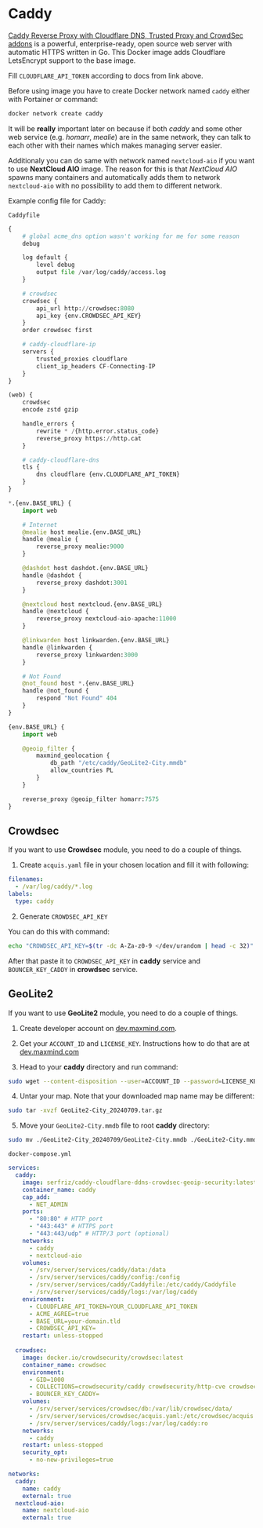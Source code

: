 # Caddy
[Caddy Reverse Proxy with Cloudflare DNS, Trusted Proxy and CrowdSec addons](https://github.com/serfriz/caddy-custom-builds/tree/main/caddy-cloudflare-ddns-crowdsec-geoip-security) is a powerful, enterprise-ready, open source web server with automatic HTTPS written in Go. This Docker image adds Cloudflare LetsEncrypt support to the base image.

Fill ``CLOUDFLARE_API_TOKEN`` according to docs from link above.

Before using image you have to create Docker network named ``caddy`` either with Portainer or command:

```bash
docker network create caddy
```

It will be **really** important later on because if both *caddy* and some other web service (e.g. *homarr*, *mealie*) are in the same network, they can talk to each other with their names which makes managing server easier.

Additionaly you can do same with network named ``nextcloud-aio`` if you want to use **NextCloud AIO** image. The reason for this is that *NextCloud AIO* spawns many containers and automatically adds them to network ``nextcloud-aio`` with no possibility to add them to different network.

Example config file for Caddy:

``Caddyfile``
```python
{
	# global acme_dns option wasn't working for me for some reason
    debug

    log default {
        level debug
        output file /var/log/caddy/access.log
    }

    # crowdsec
    crowdsec {
        api_url http://crowdsec:8080
        api_key {env.CROWDSEC_API_KEY}
    }
    order crowdsec first

    # caddy-cloudflare-ip
    servers {
        trusted_proxies cloudflare
        client_ip_headers CF-Connecting-IP
    }
}

(web) {
    crowdsec
    encode zstd gzip

    handle_errors {
        rewrite * /{http.error.status_code}
        reverse_proxy https://http.cat
    }

    # caddy-cloudflare-dns
    tls {
        dns cloudflare {env.CLOUDFLARE_API_TOKEN}
    }
}

*.{env.BASE_URL} {
    import web

    # Internet
    @mealie host mealie.{env.BASE_URL}
    handle @mealie {
        reverse_proxy mealie:9000
    }

    @dashdot host dashdot.{env.BASE_URL}
    handle @dashdot {
        reverse_proxy dashdot:3001
    }

    @nextcloud host nextcloud.{env.BASE_URL}
    handle @nextcloud {
        reverse_proxy nextcloud-aio-apache:11000
    }

    @linkwarden host linkwarden.{env.BASE_URL}
    handle @linkwarden {
        reverse_proxy linkwarden:3000
    }

    # Not Found
    @not_found host *.{env.BASE_URL}
    handle @not_found {
        respond "Not Found" 404
    }
}

{env.BASE_URL} {
    import web

    @geoip_filter {
        maxmind_geolocation {
            db_path "/etc/caddy/GeoLite2-City.mmdb"
            allow_countries PL
        }
    }

    reverse_proxy @geoip_filter homarr:7575
}
```

## Crowdsec

If you want to use **Crowdsec** module, you need to do a couple of things.

1. Create ``acquis.yaml`` file in your chosen location and fill it with following:

```yaml
filenames:
  - /var/log/caddy/*.log
labels:
  type: caddy
```

2. Generate ``CROWDSEC_API_KEY``

You can do this with command:

```bash
echo "CROWDSEC_API_KEY=$(tr -dc A-Za-z0-9 </dev/urandom | head -c 32)"
```

After that paste it to ``CROWDSEC_API_KEY`` in **caddy** service and ``BOUNCER_KEY_CADDY`` in **crowdsec** service.

## GeoLite2

If you want to use **GeoLite2** module, you need to do a couple of things.

1. Create developer account on [dev.maxmind.com](https://dev.maxmind.com/geoip/geolite2-free-geolocation-data).

2. Get your ``ACCOUNT_ID`` and ``LICENSE_KEY``. Instructions how to do that are at [dev.maxmind.com](https://dev.maxmind.com/geoip/updating-databases#directly-downloading-databases)

3. Head to your **caddy** directory and run command:

```bash
sudo wget --content-disposition --user=ACCOUNT_ID --password=LICENSE_KEY 'https://download.maxmind.com/geoip/databases/GeoLite2-City/download?suffix=tar.gz'
```

4. Untar your map. Note that your downloaded map name may be different:

```bash
sudo tar -xvzf GeoLite2-City_20240709.tar.gz 
```

5. Move your ``GeoLite2-City.mmdb`` file to root **caddy** directory:

```bash
sudo mv ./GeoLite2-City_20240709/GeoLite2-City.mmdb ./GeoLite2-City.mmdb 
```

``docker-compose.yml``
```yaml
services:
  caddy:
    image: serfriz/caddy-cloudflare-ddns-crowdsec-geoip-security:latest
    container_name: caddy
    cap_add:
      - NET_ADMIN
    ports:
      - "80:80" # HTTP port
      - "443:443" # HTTPS port
      - "443:443/udp" # HTTP/3 port (optional)
    networks:
      - caddy
      - nextcloud-aio
    volumes:
      - /srv/server/services/caddy/data:/data
      - /srv/server/services/caddy/config:/config
      - /srv/server/services/caddy/Caddyfile:/etc/caddy/Caddyfile
      - /srv/server/services/caddy/logs:/var/log/caddy
    environment:
      - CLOUDFLARE_API_TOKEN=YOUR_CLOUDFLARE_API_TOKEN
      - ACME_AGREE=true
      - BASE_URL=your-domain.tld
      - CROWDSEC_API_KEY=
    restart: unless-stopped
    
  crowdsec:
    image: docker.io/crowdsecurity/crowdsec:latest
    container_name: crowdsec
    environment:
      - GID=1000
      - COLLECTIONS=crowdsecurity/caddy crowdsecurity/http-cve crowdsecurity/whitelist-good-actors
      - BOUNCER_KEY_CADDY=
    volumes:
      - /srv/server/services/crowdsec/db:/var/lib/crowdsec/data/
      - /srv/server/services/crowdsec/acquis.yaml:/etc/crowdsec/acquis.yaml
      - /srv/server/services/caddy/logs:/var/log/caddy:ro
    networks:
      - caddy
    restart: unless-stopped
    security_opt:
      - no-new-privileges=true

networks:
  caddy:
    name: caddy
    external: true
  nextcloud-aio:
    name: nextcloud-aio
    external: true
```